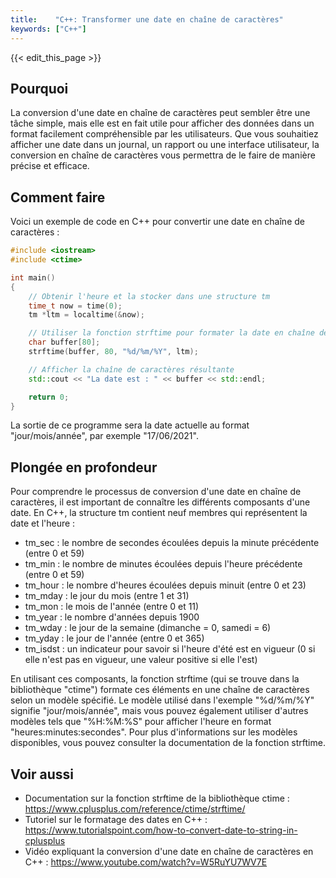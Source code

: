 ```yaml
---
title:    "C++: Transformer une date en chaîne de caractères"
keywords: ["C++"]
---
```


{{< edit_this_page >}}

## Pourquoi

La conversion d'une date en chaîne de caractères peut sembler être une tâche simple, mais elle est en fait utile pour afficher des données dans un format facilement compréhensible par les utilisateurs. Que vous souhaitiez afficher une date dans un journal, un rapport ou une interface utilisateur, la conversion en chaîne de caractères vous permettra de le faire de manière précise et efficace.

## Comment faire

Voici un exemple de code en C++ pour convertir une date en chaîne de caractères :

```C++
#include <iostream> 
#include <ctime> 

int main() 
{
    // Obtenir l'heure et la stocker dans une structure tm
    time_t now = time(0);
    tm *ltm = localtime(&now);

    // Utiliser la fonction strftime pour formater la date en chaîne de caractères
    char buffer[80];
    strftime(buffer, 80, "%d/%m/%Y", ltm);

    // Afficher la chaîne de caractères résultante
    std::cout << "La date est : " << buffer << std::endl;

    return 0;
}
```

La sortie de ce programme sera la date actuelle au format "jour/mois/année", par exemple "17/06/2021".

## Plongée en profondeur

Pour comprendre le processus de conversion d'une date en chaîne de caractères, il est important de connaître les différents composants d'une date. En C++, la structure tm contient neuf membres qui représentent la date et l'heure :

- tm_sec : le nombre de secondes écoulées depuis la minute précédente (entre 0 et 59)
- tm_min : le nombre de minutes écoulées depuis l'heure précédente (entre 0 et 59)
- tm_hour : le nombre d'heures écoulées depuis minuit (entre 0 et 23)
- tm_mday : le jour du mois (entre 1 et 31)
- tm_mon : le mois de l'année (entre 0 et 11)
- tm_year : le nombre d'années depuis 1900
- tm_wday : le jour de la semaine (dimanche = 0, samedi = 6)
- tm_yday : le jour de l'année (entre 0 et 365)
- tm_isdst : un indicateur pour savoir si l'heure d'été est en vigueur (0 si elle n'est pas en vigueur, une valeur positive si elle l'est)

En utilisant ces composants, la fonction strftime (qui se trouve dans la bibliothèque "ctime") formate ces éléments en une chaîne de caractères selon un modèle spécifié. Le modèle utilisé dans l'exemple "%d/%m/%Y" signifie "jour/mois/année", mais vous pouvez également utiliser d'autres modèles tels que "%H:%M:%S" pour afficher l'heure en format "heures:minutes:secondes". Pour plus d'informations sur les modèles disponibles, vous pouvez consulter la documentation de la fonction strftime.

## Voir aussi

- Documentation sur la fonction strftime de la bibliothèque ctime : https://www.cplusplus.com/reference/ctime/strftime/
- Tutoriel sur le formatage des dates en C++ : https://www.tutorialspoint.com/how-to-convert-date-to-string-in-cplusplus
- Vidéo expliquant la conversion d'une date en chaîne de caractères en C++ : https://www.youtube.com/watch?v=W5RuYU7WV7E